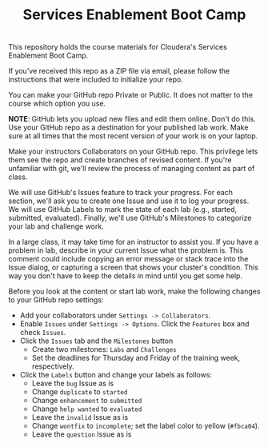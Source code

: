 # <center>Services Enablement Boot Camp 
# <center> 

This repository holds the course materials for Cloudera's Services
Enablement Boot Camp.

If you've received this repo as a ZIP file via email, please follow
the instructions that were included to initialize your repo.

You can make your GitHub repo Private or Public.  It does not matter
to the course which option you use.

<strong>NOTE</strong>: GitHub lets you upload new files and edit
them online. Don't do this. Use your GitHub repo as a destination
for your published lab work. Make sure at all times that the most
recent version of your work is on your laptop.

Make your instructors Collaborators on your GitHub repo. This
privilege lets them see the repo and create branches of revised
content. If you're unfamiliar with git, we'll review the process
of managing content as part of class.

We will use GitHub's Issues feature to track your progress. For
each section, we'll ask you to create one Issue and use it to log
your progress. We will use GitHub Labels to mark the state of
each lab (e.g., started, submitted, evaluated). Finally, we'll use
GitHub's Milestones to categorize your lab and challenge work. 

In a large class, it may take time for an instructor to assist you.
If you have a problem in lab, describe in your current Issue what
the problem is. This comment could include copying an error message
or stack trace into the Issue dialog, or capturing a screen that
shows your cluster's condition. This way you don't have to keep the
details in mind until you get some help.

Before you look at the content or start lab work, make the following
changes to your GitHub repo settings:

* Add your collaborators under `Settings -> Collaborators`.
* Enable `Issues` under `Settings -> Options`. Click the `Features` box and check `Issues`.
* Click the `Issues` tab and the `Milestones` button
    * Create two milestones: `Labs` and `Challenges`
    * Set the deadlines for Thursday and Friday of the training week, respectively.
* Click the `Labels` button and change your labels as follows:
    * Leave the `bug` Issue as is
    * Change `duplicate` to `started`
    * Change `enhancement` to `submitted`
    * Change `help wanted` to `evaluated`
    * Leave the `invalid` Issue as is
    * Change `wontfix` to `incomplete`; set the label color to yellow (`#fbca04`).
    * Leave the `question` Issue as is
